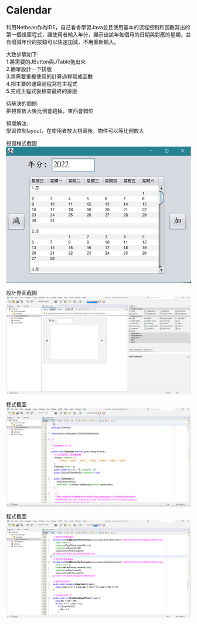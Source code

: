 # Calendar
利用Netbean作為IDE，自己看書學習Java並且使用基本的流程控制和函數寫出的第一個視窗程式，讓使用者輸入年分，顯示出該年每個月的日期與對應的星期，並有增減年份的按鈕可以快速加減，不用重新輸入。  
  
大致步驟如下:  
1.將需要的JButton與JTable拖出來  
2.簡單設計一下排版  
3.將需要重複使用的計算過程寫成函數  
4.把主要的運算過程寫在主程式  
5.完成主程式後檢查最終的排版  

待解決的問題:  
把視窗放大後比例會跑掉，東西會錯位

預期解法:  
學習控制layout，在使用者放大視窗後，物件可以等比例放大  
  
視窗程式截圖  
![image](image/視窗程式截圖.png)  
  
設計界面截圖  
![image](image/設計界面截圖.png)  
  
程式截圖  
![image](image/程式截圖(1).png)  
  
程式截圖 
![image](image/程式截圖(2).png)  
